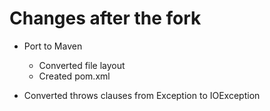 # Changes after the fork
* Port to Maven
    * Converted file layout
    * Created pom.xml

* Converted throws clauses from Exception to IOException


